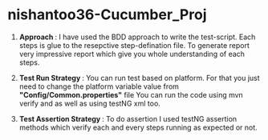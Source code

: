 # nishantoo36-Cucumber_Proj

1. <b> Approach </b>: 
    I have used the BDD approach to write the test-script. Each steps is glue to the resepctive step-defination file.
    To generate report very impressive report which give you whole understanding of each steps.

2. <b> Test Run Strategy </b>: You can run test based on platform. For that you just need to change the platform variable value from <b>"Config/Common.properties"</b> file
You can run the code using mvn verify and as well as using testNG xml too.

3. <b> Test Assertion Strategy </b>: To do assertion I used testNG assertion methods which verify each and every steps running as expected or not.

